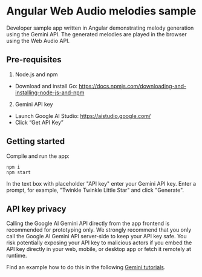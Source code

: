 # Angular Web Audio melodies sample

Developer sample app written in Angular demonstrating melody generation using the Gemini API. The generated melodies are played in the browser using the Web Audio API.

## Pre-requisites

1. Node.js and npm
  * Download and install Go: https://docs.npmjs.com/downloading-and-installing-node-js-and-npm
2. Gemini API key
  * Launch Google AI Studio: https://aistudio.google.com/
  * Click “Get API Key”

## Getting started

Compile and run the app:

```shell
npm i
npm start
```

In the text box with placeholder "API key" enter your Gemini API key. Enter a prompt, for example, "Twinkle Twinkle Little Star" and click "Generate".

## API key privacy

Calling the Google AI Gemini API directly from the app frontend is recommended for prototyping only. We strongly recommend that you only call the Google AI Gemini API server-side to keep your API key safe. You risk potentially exposing your API key to malicious actors if you embed the API key directly in your web, mobile, or desktop app or fetch it remotely at runtime.

Find an example how to do this in the following [Gemini tutorials](https://ai.google.dev/gemini-api/docs/get-started).
